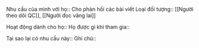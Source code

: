 Nhu cầu của mình với họ:: Cho phản hồi các bài viết
Loại đối tượng:: [[Người theo dõi QC]], [[Người đọc vãng lai]]

Hoạt động dành cho họ:: 
Họ được gì khi tham gia:: 

Tại sao lại có nhu cầu này:: 
Ghi chú:: 